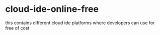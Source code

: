 # cloud-ide-online-free
this contains different cloud ide platforms where developers can use for free of cost
